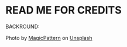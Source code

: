 # READ ME FOR CREDITS

BACKROUND:

Photo by <a href="https://unsplash.com/@magicpattern?utm_content=creditCopyText&utm_medium=referral&utm_source=unsplash">MagicPattern</a> on <a href="https://unsplash.com/photos/a-blurry-photo-of-a-clock-on-a-wall-87PP9Zd7MNo?utm_content=creditCopyText&utm_medium=referral&utm_source=unsplash">Unsplash</a>
      
